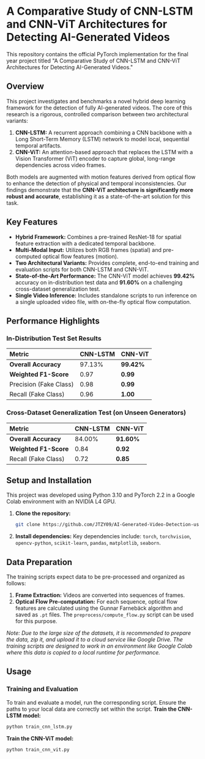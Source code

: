 # A Comparative Study of CNN-LSTM and CNN-ViT Architectures for Detecting AI-Generated Videos

This repository contains the official PyTorch implementation for the final year project titled "A Comparative Study of CNN-LSTM and CNN-ViT Architectures for Detecting AI-Generated Videos."

## Overview

This project investigates and benchmarks a novel hybrid deep learning framework for the detection of fully AI-generated videos. The core of this research is a rigorous, controlled comparison between two architectural variants:

1.  **CNN-LSTM:** A recurrent approach combining a CNN backbone with a Long Short-Term Memory (LSTM) network to model local, sequential temporal artifacts.
2.  **CNN-ViT:** An attention-based approach that replaces the LSTM with a Vision Transformer (ViT) encoder to capture global, long-range dependencies across video frames.

Both models are augmented with motion features derived from optical flow to enhance the detection of physical and temporal inconsistencies. Our findings demonstrate that the **CNN-ViT architecture is significantly more robust and accurate**, establishing it as a state-of-the-art solution for this task.

## Key Features

- **Hybrid Framework:** Combines a pre-trained ResNet-18 for spatial feature extraction with a dedicated temporal backbone.
- **Multi-Modal Input:** Utilizes both RGB frames (spatial) and pre-computed optical flow features (motion).
- **Two Architectural Variants:** Provides complete, end-to-end training and evaluation scripts for both CNN-LSTM and CNN-ViT.
- **State-of-the-Art Performance:** The CNN-ViT model achieves **99.42%** accuracy on in-distribution test data and **91.60%** on a challenging cross-dataset generalization test.
- **Single Video Inference:** Includes standalone scripts to run inference on a single uploaded video file, with on-the-fly optical flow computation.

## Performance Highlights

### In-Distribution Test Set Results

| Metric | CNN-LSTM | CNN-ViT |
| :--- | :--- | :--- |
| **Overall Accuracy** | 97.13% | **99.42%** |
| **Weighted F1-Score** | 0.97 | **0.99** |
| Precision (Fake Class) | 0.98 | **0.99** |
| Recall (Fake Class) | 0.96 | **1.00** |

### Cross-Dataset Generalization Test (on Unseen Generators)

| Metric | CNN-LSTM | CNN-ViT |
| :--- | :--- | :--- |
| **Overall Accuracy** | 84.00% | **91.60%** |
| **Weighted F1-Score**| 0.84 | **0.92** |
| Recall (Fake Class) | 0.72 | **0.85** |

## Setup and Installation

This project was developed using Python 3.10 and PyTorch 2.2 in a Google Colab environment with an NVIDIA L4 GPU.

1.  **Clone the repository:**
    ```bash
    git clone https://github.com/JTZY09/AI-Generated-Video-Detection-using-Hybrid-Architectures.git
    ```

2.  **Install dependencies:**
    Key dependencies include: `torch`, `torchvision`, `opencv-python`, `scikit-learn`, `pandas`, `matplotlib`, `seaborn`.

## Data Preparation

The training scripts expect data to be pre-processed and organized as follows:

1.  **Frame Extraction:** Videos are converted into sequences of frames.
2.  **Optical Flow Pre-computation:** For each sequence, optical flow features are calculated using the Gunnar Farnebäck algorithm and saved as `.pt` files. The `preprocess/compute_flow.py` script can be used for this purpose.

*Note: Due to the large size of the datasets, it is recommended to prepare the data, zip it, and upload it to a cloud service like Google Drive. The training scripts are designed to work in an environment like Google Colab where this data is copied to a local runtime for performance.*

## Usage

### Training and Evaluation

To train and evaluate a model, run the corresponding script. Ensure the paths to your local data are correctly set within the script.
**Train the CNN-LSTM model:**
```bash
python train_cnn_lstm.py
```
**Train the CNN-ViT model:**
```bash
python train_cnn_vit.py
```

